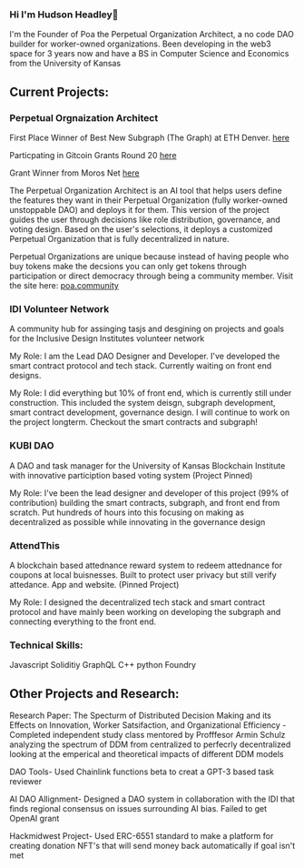 ### Hi I'm Hudson Headley👋

I'm the Founder of Poa the Perpetual Organization Architect, a no code DAO builder for worker-owned organizations. Been developing in the web3 space for 3 years now and have a BS in Computer Science and Economics from the University of Kansas

## Current Projects:

### Perpetual Orgnaization Architect
First Place Winner of Best New Subgraph (The Graph) at ETH Denver. [here](https://ethereumdenver.medium.com/ethdenver-2024-buidlathon-track-sponsor-bounty-winners-1960eea4d0ae)

Particpating in Gitcoin Grants Round 20 [here](https://explorer.gitcoin.co/#/round/42161/23/50)

Grant Winner from Moros Net [here](https://morosnet.com/project/poa-perpetual-organization-architect/)

The Perpetual Organization Architect is an AI tool that helps users define the features they want in their Perpetual Organization (fully worker-owned unstoppable DAO) and deploys it for them.
This version of the project guides the user through decisions like role distribution, governance, and voting design. Based on the user's selections, it deploys a customized Perpetual Organization that is fully decentralized in nature.

Perpetual Organizations are unique because instead of having people who buy tokens make the decsions you can only get tokens through participation or direct democracy through being a community member.   Visit the site here: [poa.community](https://poa.community)

### IDI Volunteer Network
A community hub for assinging tasjs and desgining on projects and goals for the Inclusive Design Institutes volunteer network

My Role:
I am the Lead DAO Designer and Developer. I've developed the smart contract protocol and tech stack. Currently waiting on front end designs.

My Role:
I did everything but 10% of front end, which is currently still under construction. This included the system deisgn, subgraph development, smart contract development, governance design. I will continue to work on the project longterm. Checkout the smart contracts and subgraph!

### KUBI DAO 
A DAO and task manager for the University of Kansas Blockchain Institute with innovative particiption based voting system (Project Pinned)

My Role:
I've been the lead designer and developer of this project (99% of contribution) building the smart contracts, subgraph, and front end from scratch. Put hundreds of hours into this focusing on making as decentralized as possible while innovating in the governance design

### AttendThis  
A blockchain based attednance reward system to redeem attednance for coupons at local buisnesses. Built to protect user privacy but still verify attedance. App and website. (Pinned Project)

My Role: 
I designed the decentralized tech stack and smart contract protocol and have mainly been working on developing the subgraph and connecting everything to the front end.

### Technical Skills:
Javascript
Soliditiy
GraphQL
C++
python
Foundry

## Other Projects and Research:

Research Paper: 
The Specturm of Distributed Decision Making and its Effects on Innovation, Worker Satsifaction, and Organizational Efficiency -
Completed independent study class mentored by Profffesor Armin Schulz analyzing the spectrum of DDM from centralized to perfecrly decentralized looking at the emperical and theoretical impacts of different DDM models

DAO Tools- Used Chainlink functions beta to creat a GPT-3 based task reviewer

AI DAO Allignment- Designed a DAO system in collaboration with the IDI that finds regional consensus on issues surrounding AI bias. Failed to get OpenAI grant

Hackmidwest Project- Used ERC-6551 standard to make a platform for creating donation NFT's that will send money back automatically if goal isn't met

